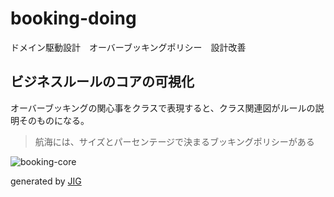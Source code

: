 # booking-doing
ドメイン駆動設計　オーバーブッキングポリシー　設計改善

## ビジネスルールのコアの可視化
オーバーブッキングの関心事をクラスで表現すると、クラス関連図がルールの説明そのものになる。

> 航海には、サイズとパーセンテージで決まるブッキングポリシーがある

![booking-core](https://user-images.githubusercontent.com/3654676/94495153-fe67d900-022b-11eb-86c3-93b887c80cd3.png)

generated by [JIG](https://github.com/dddjava/jig)

